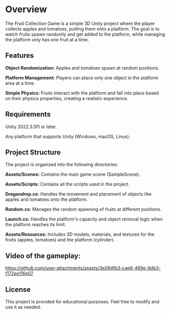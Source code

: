 # Overview
The Fruit Collection Game is a simple 3D Unity project where the player collects apples and tomatoes, putting them onto a platform. The goal is to watch fruits spawn randomly and get added to the platform, while managing the platform only has one fruit at a time.

## Features
**Object Randomization:** Apples and tomatoes spawn at random positions.

**Platform Management:** Players can place only one object in the platform area at a time.

**Simple Physics:** Fruits interact with the platform and fall into place based on their physics properties, creating a realistic experience.

## Requirements
Unity 2022.3.5f1 or later.

Any platform that supports Unity (Windows, macOS, Linux).

## Project Structure

The project is organized into the following directories:

**Assets/Scenes:** Contains the main game scene (SampleScene).

**Assets/Scripts:** Contains all the scripts used in the project.

**Dragandrop.cs:** Handles the movement and placement of objects like apples and tomatoes onto the platform.

**Random.cs**: Manages the random spawning of fruits at different positions.

**Launch.cs:** Handles the platform's capacity and object removal logic when the platform reaches its limit.

**Assets/Resources:** Includes 3D models, materials, and textures for the fruits (apples, tomatoes) and the platform (cylinder).

## Video of the gameplay:




https://github.com/user-attachments/assets/3e084fb3-cae6-469e-9db3-f172ee116e07









## License
This project is provided for educational purposes. Feel free to modify and use it as needed.


